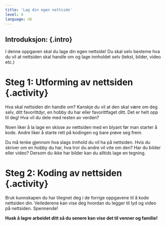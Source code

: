 ```yaml
---
title: 'Lag din egen nettside'
level: 4
language: nb
---
```


## __Introduksjon:__ {.intro}

I denne oppgaven skal du lage din egen nettside! Du skal selv besteme hva du vil
at nettsiden skal handle om og lage innholdet selv (tekst, bilder, video etc.)


# Steg 1: Utforming av nettsiden {.activity}

Hva skal nettsiden din handle om? Kanskje du vil at den skal være om deg selv,
ditt favorittdyr, en hobby du har eller favorittfaget ditt. Det er helt opp til
deg! Hva vil du dele med resten av verden?

Noen liker å la lage en skisse av nettsiden med en blyant før man starter å
kode. Andre liker å starte rett på kodingen og bare prøve seg frem.

Du må tenke gjennom hva slags innhold du vil ha på nettsiden. Hvis du skriver om
en hobby du har, hva tror du andre vil vite om den? Har du bilder eller video?
Dersom du ikke har bilder kan du alltids lage en tegning.


# Steg 2: Koding av nettsiden {.activity}

Bruk kunnskapen du har tilegnet deg i de forrige oppgavene til å kode nettsiden
din. Veilederene kan vise deg hvordan du legger til lyd og video på nettsiden.
Spennende!

__Husk å lagre arbeidet ditt så du senere kan vise det til venner og familie!__
